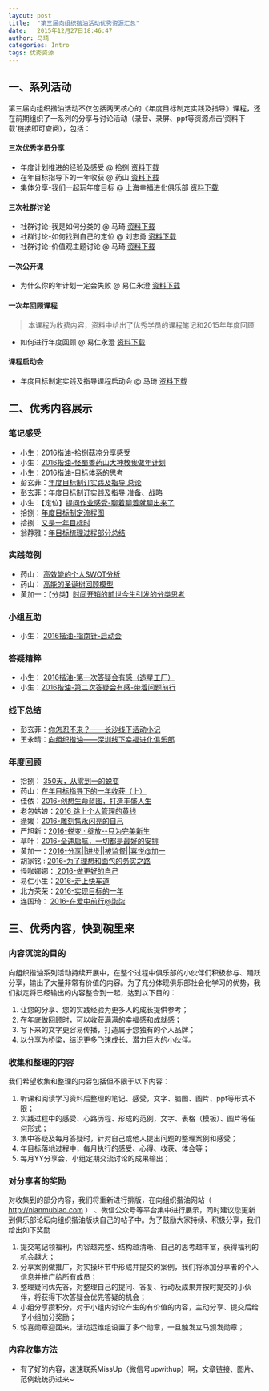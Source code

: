 ```yaml
---
layout: post
title:  "第三届向组织揩油活动优秀资源汇总"
date:   2015年12月27日18:46:47
author: 马琦
categories: Intro
tags: 优秀资源
---
```



## 一、系列活动
第三届向组织揩油活动不仅包括两天核心的《年度目标制定实践及指导》课程，还在前期组织了一系列的分享与讨论活动（录音、录屏、ppt等资源点击‘资料下载’链接即可查阅），包括：

#### 三次优秀学员分享
*  年度计划推进的经验及感受 @ 拾捌     [资料下载](http://pan.baidu.com/s/1i3wHhUd)
* 在年目标指导下的一年收获 @ 药山     [资料下载](http://pan.baidu.com/s/1eQz5ptS)
* 集体分享-我们一起玩年度目标 @ 上海幸福进化俱乐部    [资料下载](http://pan.baidu.com/s/1skfRv3J)

#### 三次社群讨论
* 社群讨论-我是如何分类的 @ 马琦     [资料下载](http://bbs.upwith.me/club-3713-1-1.html)
* 社群讨论-如何找到自己的定位 @ 刘志勇     [资料下载](http://bbs.upwith.me/club-3752-1-1.html)
* 社群讨论-价值观主题讨论 @ 马琦      [资料下载](http://bbs.upwith.me/forum.php?mod=viewthread&tid=3712&extra=page%3D1)

#### 一次公开课
* 为什么你的年计划一定会失败 @ 易仁永澄     [资料下载](http://pan.baidu.com/s/1hqubSsk)

#### 一次年回顾课程
> 本课程为收费内容，资料中给出了优秀学员的课程笔记和2015年年度回顾

* 如何进行年度回顾 @ 易仁永澄     [资料下载](http://bbs.upwith.me/forum.php?mod=viewthread&tid=3964&page=1&extra=#pid23907)

#### 课程启动会
* 年度目标制定实践及指导课程启动会 @ 马琦     [资料下载](http://pan.baidu.com/s/1o71CjiE)



## 二、优秀内容展示

### 笔记感受

* 小生：[2016揩油-拾捌菇凉分享感受](http://www.jianshu.com/p/f4f93821d219)
* 小生：[2016揩油-怪蜀黍药山大神教我做年计划](http://www.jianshu.com/p/ba4e14bd8bea)
* 小生：[2016揩油-目标体系的思考](http://www.jianshu.com/p/f9b8bcc422c3#)
* 彭玄菲：[年度目标制订实践及指导 总论](http://www.jianshu.com/p/10df2df476a7)
* 彭玄菲：[年度目标制订实践及指导 准备、战略](http://www.jianshu.com/p/30c69de086b3)
* 小生：【定位】[提问作业感受-聊着聊着就聊出来了](http://www.jianshu.com/p/ac08eb1941d0)
* 拾捌：[年度目标制定流程图](http://www.jianshu.com/p/bbc472377784)
* 拾捌：[又是一年目标时](http://www.jianshu.com/p/c83a705908c2)
* 翁静雅：[年目标梳理过程部分总结](http://bbs.upwith.me/forum.php?mod=redirect&goto=findpost&ptid=3761&pid=24006&fromuid=46)


### 实践范例
* 药山： [高效能的个人SWOT分析](http://www.jianshu.com/p/86bb450a35a1)
* 药山： [高能的圣诞树回顾模型](http://www.jianshu.com/p/012ab6a0e068)
* 黄加一：【分类】[时间开销的前世今生引发的分类思考](http://www.jianshu.com/p/f67608816c94)


### 小组互助
* 小生： [2016揩油-指南针-启动会](http://www.jianshu.com/p/ad0a363b4252)


### 答疑精粹
* 小生： [2016揩油-第一次答疑会有感（造星工厂）](http://www.jianshu.com/p/cd6a8fc9ee51)
* 小生：[2016揩油-第二次答疑会有感-带着问题前行](http://www.jianshu.com/p/88fc14585a93)


### 线下总结
* 彭玄菲：[你怎忍不来？——长沙线下活动小记](http://www.jianshu.com/p/14e3a199e1a6)
* 王永晴：[向组织揩油——深圳线下幸福进化俱乐部](http://www.jianshu.com/p/f60a0f130df4)


### 年度回顾
* 拾捌： [350天，从零到一的蜕变](http://www.jianshu.com/p/ddb9e0ba9035)
* 药山：[在年目标指导下的一年收获（上）](http://mp.weixin.qq.com/s?__biz=MzAxMzA0NjM1MQ==&mid=400512307&idx=1&sn=1685ee2ee6dbf952018d6eba303dd859&scene=1&srcid=1203R5WnmtcwxrIozOUCa57i&from=groupmessage&isappinstalled=0#wechat_redirect)
* 佳依：[2016-创想生命蓝图，打造丰盛人生](http://upwith.me/forum.php?mod=viewthread&tid=3651&extra=page%3D1&page=1)
* 老包姑娘：[2016 跳上个人管理的黄线](http://bbs.upwith.me/club-3641-1-1.html)
* 逯媛：[2016-雕刻隽永闪亮的自己](http://bbs.upwith.me/forum.php?mod=viewthread&tid=3741&extra=page%3D2)
* 严旭新：[2016-蜕变 · 绽放--只为完美新生](http://bbs.upwith.me/forum.php?mod=viewthread&tid=3796&extra=page%3D2)
* 草叶：[2016-全速启航，一切都是最好的安排](
http://bbs.upwith.me/forum.php?mod=viewthread&tid=3728&extra=page%3D3)
* 黄加一：[2016-分享||进步||被监督||喜悦@加一](http://bbs.upwith.me/club-3643-1-3.html)
* 胡家铭 :  [2016-为了理想和面包的务实之路 ](http://bbs.upwith.me/club-3716-1-3.html)
* 怪咖娜娜：[ 2016-做更好的自己 ](http://bbs.upwith.me/club-3844-1-4.html)
* 易仁小生：[2016-走上快车道](http://bbs.upwith.me/club-3655-1-5.html)
* 北方荣荣：[2016-实现目标的一年](http://bbs.upwith.me/club-3674-1-6.html)
* 连国琦： [2016-在爱中前行@柒柒](http://bbs.upwith.me/forum.php?mod=viewthread&tid=3657&extra=)


## 三、优秀内容，快到碗里来

### 内容沉淀的目的

向组织揩油系列活动持续开展中，在整个过程中俱乐部的小伙伴们积极参与、踊跃分享，输出了大量非常有价值的内容。为了充分体现俱乐部社会化学习的优势，我们拟定将已经输出的内容整合到一起，达到以下目的：

1. 让您的分享、您的实践经验为更多人的成长提供参考；
2. 在年底做回顾时，可以收获满满的幸福感和成就感；
3. 写下来的文字更容易传播，打造属于您独有的个人品牌；
4. 以分享为桥梁，结识更多飞速成长、潜力巨大的小伙伴。

### 收集和整理的内容

我们希望收集和整理的内容包括但不限于以下内容：
1. 听课和阅读学习资料后整理的笔记、感受，文字、脑图、图片、ppt等形式不限；
2. 实践过程中的感受、心路历程、形成的范例，文字、表格（模板）、图片等任何形式；
3. 集中答疑及每月答疑时，针对自己或他人提出问题的整理案例和感受；
4. 年目标落地过程中，每月执行的感受、心得、收获、体会等；
5. 每月YY分享会、小组定期交流讨论的成果输出；

### 对分享者的奖励

对收集到的部分内容，我们将重新进行排版，在向组织揩油网站（ http://nianmubiao.com ） 、微信公众号等平台集中进行展示，同时建议您更新到俱乐部论坛向组织揩油版块自己的帖子中。为了鼓励大家持续、积极分享，我们给出如下奖励：

1. 提交笔记领福利，内容越完整、结构越清晰、自己的思考越丰富，获得福利的机会越大；
2. 分享案例做推广，对实操环节中形成并提交的案例，我们将添加分享者的个人信息并推广给所有成员；
3. 整理疑问优先答，对整理自己的提问、答复、行动及成果并按时提交的小伙伴，将获得下次答疑会优先答疑的机会；
4. 小组分享攒积分，对于小组内讨论产生的有价值的内容，主动分享、提交后给予小组加分奖励；
5. 惊喜勋章迎面来，活动运维组设置了多个勋章，一旦触发立马颁发勋章；

### 内容收集方法
* 有了好的内容，速速联系MissUp（微信号upwithup）啊，文章链接、图片、范例统统扔过来~ 



